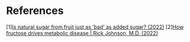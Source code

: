 # References
[1][Is natural sugar from fruit just as ‘bad’ as added sugar? (2022)](https://www.youtube.com/watch?v=2yg5_SmLCps)
[2][How fructose drives metabolic disease | Rick Johnson, M.D. (2022)](https://peterattiamd.com/rickjohnson2/)